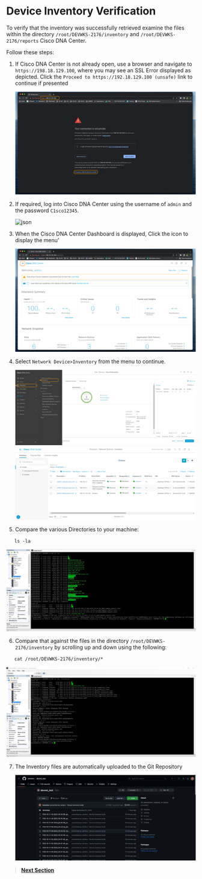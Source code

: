 # Device Inventory Verification

To verify that the inventory was successfully retrieved examine the files within the directory `/root/DEVWKS-2176/inventory` and `/root/DEVWKS-2176/reports` Cisco DNA Center.

Follow these steps:

1. If Cisco DNA Center is not already open, use a browser and navigate to `https://198.18.129.100`, where you may see an SSL Error displayed as depicted. Click the `Proceed to https://192.18.129.100 (unsafe)` link to continue if presented

   ![json](./images/DNAC-SSLERROR.png?raw=true "Import JSON")

2. If required, log into Cisco DNA Center using the username of `admin` and the password `C1sco12345`.

   ![json](./images/DNAC-Login.png?raw=true "Import JSON")

3. When the Cisco DNA Center Dashboard is displayed, Click the icon to display the menu'

   ![json](./images/DNAC-Menu.png?raw=true "Import JSON")

4. Select `Network Device>Inventory` from the menu to continue.

   ![json](./images/dnac-navigation-inventory.png?raw=true "Import JSON")
   ![json](../cicd-2-discovery/images/dnac-inventory.png?raw=true "Import JSON")

5. Compare the various Directories to your machine:

```SHELL
   ls -la 
```

   ![json](./images/Jenkins_Item_Inventory_Reports.png?raw=true "Import JSON")

6. Compare that against the files in the directory `/root/DEVWKS-2176/inventory` by scrolling up and down using the following:

```SHELL
   cat /root/DEVWKS-2176/inventory/*
```

   ![json](./images/Jenkins_Item_Inventory_Reports2.png?raw=true "Import JSON")

7. The Inventory files are automatically uploaded to the Git Repository

   ![json](./images/Jenkins_Item_GitPush.png?raw=true "Import JSON")

> [**Next Section**](06-summary.md)
